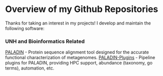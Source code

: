 # Overview of my Github Repositories

Thanks for taking an interest in my projects!  I develop and maintain the following software:

### UNH and Bioinformatics Related 

[PALADIN](https://github.com/ToniWestbrook/paladin) - Protein sequence alignment tool designed for the accurate functional characterization of metagenomes.
[PALADIN-Plugins](https://github.com/ToniWestbrook/paladin-plugins) - Pipeline plugins for PALADIN, providing HPC support, abundance (taxonomy, go terms), automation, etc.
